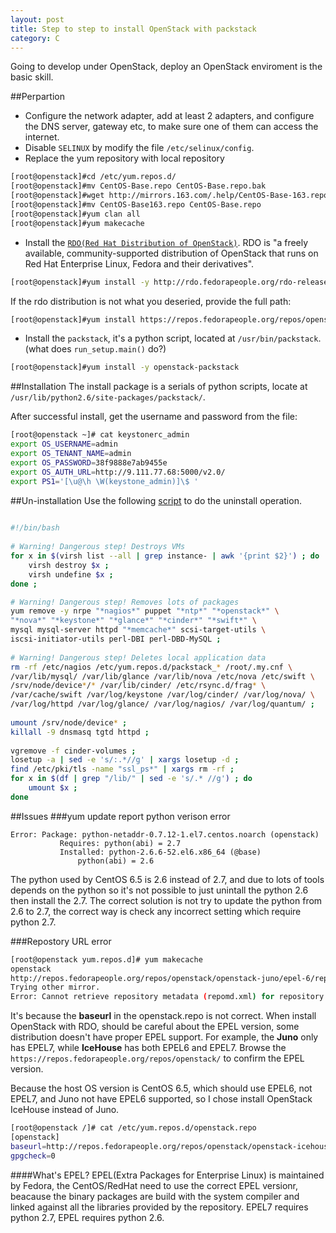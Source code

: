 ```yaml
---
layout: post
title: Step to step to install OpenStack with packstack
category: C
---
```

Going to develop under OpenStack, deploy an OpenStack enviroment is the basic skill.

##Perpartion
- Configure the network adapter, add at least 2 adapters, and configure the DNS server, gateway etc, to make sure one of them can access the internet.
- Disable `SELINUX` by modify the file `/etc/selinux/config`.
- Replace the yum repository with local repository
 ```sh
 [root@openstack]#cd /etc/yum.repos.d/
 [root@openstack]#mv CentOS-Base.repo CentOS-Base.repo.bak
 [root@openstack]#wget http://mirrors.163.com/.help/CentOS-Base-163.repo
 [root@openstack]#mv CentOS-Base163.repo CentOS-Base.repo
 [root@openstack]#yum clan all
 [root@openstack]#yum makecache
 ```
- Install the [`RDO(Red Hat Distribution of OpenStack)`](https://openstack.redhat.com/Main_Page). RDO is "a freely available, community-supported distribution of OpenStack that runs on Red Hat Enterprise Linux, Fedora and their derivatives".
 ```sh
 [root@openstack]#yum install -y http://rdo.fedorapeople.org/rdo-release.rpm
 ```
 If the rdo distribution is not what you deseried, provide the full path:
 ```sh
 [root@openstack]#yum install https://repos.fedorapeople.org/repos/openstack/openstack-icehouse/epel-6/rdo-release-icehouse-4.noarch.rpm
 ```
- Install the `packstack`, it's a python script, located at `/usr/bin/packstack`. (what does `run_setup.main()` do?)
 ```sh
 [root@openstack]#yum install -y openstack-packstack
 ```

##Installation
The install package is a serials of python scripts, locate at `/usr/lib/python2.6/site-packages/packstack/`.

After successful install, get the username and password from the file:
```sh
[root@openstack ~]# cat keystonerc_admin 
export OS_USERNAME=admin
export OS_TENANT_NAME=admin
export OS_PASSWORD=38f9888e7ab9455e
export OS_AUTH_URL=http://9.111.77.68:5000/v2.0/
export PS1='[\u@\h \W(keystone_admin)]\$ '
```

##Un-installation
Use the following [script](http://tuxlabs.com/?p=82) to do the uninstall operation.
```sh
 
#!/bin/bash
 
# Warning! Dangerous step! Destroys VMs
for x in $(virsh list --all | grep instance- | awk '{print $2}') ; do
    virsh destroy $x ;
    virsh undefine $x ;
done ;

# Warning! Dangerous step! Removes lots of packages
yum remove -y nrpe "*nagios*" puppet "*ntp*" "*openstack*" \
"*nova*" "*keystone*" "*glance*" "*cinder*" "*swift*" \
mysql mysql-server httpd "*memcache*" scsi-target-utils \
iscsi-initiator-utils perl-DBI perl-DBD-MySQL ;
 
# Warning! Dangerous step! Deletes local application data
rm -rf /etc/nagios /etc/yum.repos.d/packstack_* /root/.my.cnf \
/var/lib/mysql/ /var/lib/glance /var/lib/nova /etc/nova /etc/swift \
/srv/node/device*/* /var/lib/cinder/ /etc/rsync.d/frag* \
/var/cache/swift /var/log/keystone /var/log/cinder/ /var/log/nova/ \
/var/log/httpd /var/log/glance/ /var/log/nagios/ /var/log/quantum/ ;
 
umount /srv/node/device* ;
killall -9 dnsmasq tgtd httpd ;
 
vgremove -f cinder-volumes ;
losetup -a | sed -e 's/:.*//g' | xargs losetup -d ;
find /etc/pki/tls -name "ssl_ps*" | xargs rm -rf ;
for x in $(df | grep "/lib/" | sed -e 's/.* //g') ; do
    umount $x ;
done
```

##Issues
###yum update report python verison error
```  
Error: Package: python-netaddr-0.7.12-1.el7.centos.noarch (openstack)
           Requires: python(abi) = 2.7
           Installed: python-2.6.6-52.el6.x86_64 (@base)
               python(abi) = 2.6
```  
The python used by CentOS 6.5 is 2.6 instead of 2.7, and due to lots of tools depends on the python so it's not possible to just unintall the python 2.6 then install the 2.7. The correct solution is not try to update the python from 2.6 to 2.7, the correct way is check any incorrect setting which require python 2.7.


###Repostory URL error
```sh
[root@openstack yum.repos.d]# yum makecache
openstack                                                                      | 2.9 kB     00:00     
http://repos.fedorapeople.org/repos/openstack/openstack-juno/epel-6/repodata/repomd.xml: [Errno 14] PYCURL ERROR 22 - "The requested URL returned error: 404 Not Found"
Trying other mirror.
Error: Cannot retrieve repository metadata (repomd.xml) for repository: openstack-juno. Please verify its path and try again
```
It's because the **baseurl** in the openstack.repo is not correct.
When install OpenStack with RDO, should be careful about the EPEL version, some distribution doesn't have proper EPEL support. For example, the **Juno** only has EPEL7, while **IceHouse** has both EPEL6 and EPEL7. Browse the `https://repos.fedorapeople.org/repos/openstack/` to confirm the EPEL version.

Because the host OS version is CentOS 6.5, which should use EPEL6, not EPEL7, and Juno not have EPEL6 supported, so I chose install OpenStack IceHouse instead of Juno.
```sh
[root@openstack /]# cat /etc/yum.repos.d/openstack.repo 
[openstack]  
baseurl=http://repos.fedorapeople.org/repos/openstack/openstack-icehouse/epel-6/
gpgcheck=0
```

####What's EPEL?
EPEL(Extra Packages for Enterprise Linux) is maintained by Fedora, the CentOS/RedHat need to use the correct EPEL versionr, beacause the binary packages are build with the system compiler and linked against all the libraries provided by the repository.
EPEL7 requires python 2.7, EPEL requires python 2.6.

